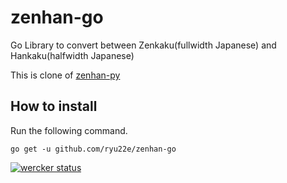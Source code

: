 # zenhan-go
Go Library to convert between Zenkaku(fullwidth Japanese) and Hankaku(halfwidth Japanese)

This is clone of [zenhan-py](https://github.com/sspiral/zenhan-py)

## How to install

Run the following command.

    go get -u github.com/ryu22e/zenhan-go

[![wercker status](https://app.wercker.com/status/0e94b800e126ee0878d00186379a293e/m "wercker status")](https://app.wercker.com/project/bykey/0e94b800e126ee0878d00186379a293e)
